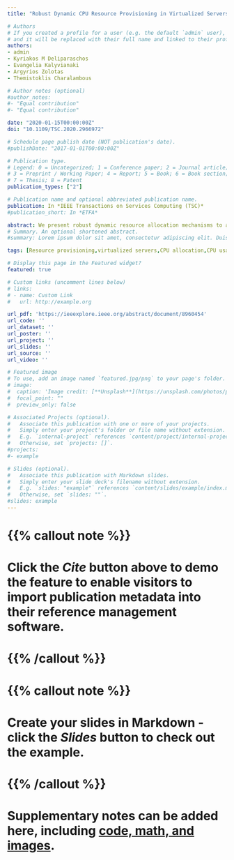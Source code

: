 ```yaml
---
title: "Robust Dynamic CPU Resource Provisioning in Virtualized Servers"

# Authors
# If you created a profile for a user (e.g. the default `admin` user), write the username (folder name) here 
# and it will be replaced with their full name and linked to their profile.
authors:
- admin
- Kyriakos M Deliparaschos
- Evangelia Kalyvianaki
- Argyrios Zolotas
- Themistoklis Charalambous

# Author notes (optional)
#author_notes:
#- "Equal contribution"
#- "Equal contribution"

date: "2020-01-15T00:00:00Z"
doi: "10.1109/TSC.2020.2966972"

# Schedule page publish date (NOT publication's date).
#publishDate: "2017-01-01T00:00:00Z"

# Publication type.
# Legend: 0 = Uncategorized; 1 = Conference paper; 2 = Journal article;
# 3 = Preprint / Working Paper; 4 = Report; 5 = Book; 6 = Book section;
# 7 = Thesis; 8 = Patent
publication_types: ["2"]

# Publication name and optional abbreviated publication name.
publication: In *IEEE Transactions on Services Computing (TSC)*
#publication_short: In *ETFA*

abstract: We present robust dynamic resource allocation mechanisms to allocate application resources meeting Service Level Objectives (SLOs) agreed between cloud providers and customers. In fact, two filter-based robust controllers, i.e. H∞ filter and Maximum Correntropy Criterion Kalman filter (MCC-KF), are proposed. The controllers are self-adaptive, with process noise variances and covariances calculated using previous measurements within a time window. In the allocation process, a bounded client mean response time (mRT) is maintained. Both controllers are deployed and evaluated on an experimental testbed hosting the RUBiS (Rice University Bidding System) auction benchmark web site. The proposed controllers offer improved performance under abrupt workload changes, shown via rigorous comparison with current state-of-the-art. On our experimental setup, the Single-Input-Single-Output (SISO) controllers can operate on the same server where the resource allocation is performed; while Multi-Input-Multi-Output (MIMO) controllers are on a separate server where all the data are collected for decision making. SISO controllers take decisions not dependent to other system states (servers), albeit MIMO controllers are characterized by increased communication overhead and potential delays. While SISO controllers offer improved performance over MIMO ones, the latter enable a more informed decision making framework for resource allocation problem of multi-tier applications.
# Summary. An optional shortened abstract.
#summary: Lorem ipsum dolor sit amet, consectetur adipiscing elit. Duis posuere tellus ac convallis placerat. Proin tincidunt magna sed ex sollicitudin condimentum.

tags: [Resource provisioning,virtualized servers,CPU allocation,CPU usage,RUBiS,Robust prediction,H1 filter,MCC-KF,Kalman filter]

# Display this page in the Featured widget?
featured: true

# Custom links (uncomment lines below)
# links:
# - name: Custom Link
#   url: http://example.org

url_pdf: 'https://ieeexplore.ieee.org/abstract/document/8960454'
url_code: ''
url_dataset: ''
url_poster: ''
url_project: ''
url_slides: ''
url_source: ''
url_video: ''

# Featured image
# To use, add an image named `featured.jpg/png` to your page's folder. 
# image:
#  caption: 'Image credit: [**Unsplash**](https://unsplash.com/photos/pLCdAaMFLTE)'
#  focal_point: ""
#  preview_only: false

# Associated Projects (optional).
#   Associate this publication with one or more of your projects.
#   Simply enter your project's folder or file name without extension.
#   E.g. `internal-project` references `content/project/internal-project/index.md`.
#   Otherwise, set `projects: []`.
#projects:
#- example

# Slides (optional).
#   Associate this publication with Markdown slides.
#   Simply enter your slide deck's filename without extension.
#   E.g. `slides: "example"` references `content/slides/example/index.md`.
#   Otherwise, set `slides: ""`.
#slides: example
---
```


# {{% callout note %}}
# Click the *Cite* button above to demo the feature to enable visitors to import publication metadata into their reference management software.
# {{% /callout %}}

# {{% callout note %}}
# Create your slides in Markdown - click the *Slides* button to check out the example.
# {{% /callout %}}

# Supplementary notes can be added here, including [code, math, and images](https://wowchemy.com/docs/writing-markdown-latex/).
